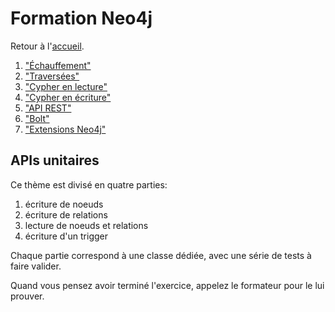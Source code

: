 ---
---
# Formation Neo4j

Retour à l'[accueil](..).

 1. ["Échauffement"](../basics/)
 1. ["Traversées"](../traversal/)
 1. ["Cypher en lecture"](../cypher_reading/)
 1. ["Cypher en écriture"](../cypher_writing/)
 1. ["API REST"](../rest/)
 1. ["Bolt"](../bolt/)
 1. ["Extensions Neo4j"](../extensions/)

## APIs unitaires

Ce thème est divisé en quatre parties:

 1. écriture de noeuds
 1. écriture de relations
 1. lecture de noeuds et relations
 1. écriture d'un trigger
 
Chaque partie correspond à une classe dédiée, avec une série
de tests à faire valider.

Quand vous pensez avoir terminé l'exercice, appelez le formateur pour le lui prouver.
